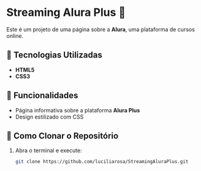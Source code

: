 # Streaming Alura Plus 🎥  

Este é um projeto de uma página sobre a **Alura**, uma plataforma de cursos online.  

## 📌 Tecnologias Utilizadas  
- **HTML5**  
- **CSS3**  

## 🚀 Funcionalidades  
- Página informativa sobre a plataforma **Alura Plus**  
- Design estilizado com CSS  

## 📂 Como Clonar o Repositório  
1. Abra o terminal e execute:  
   ```bash
   git clone https://github.com/luciliarosa/StreamingAluraPlus.git
